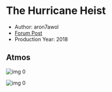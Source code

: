 # The Hurricane Heist

* Author: aron7awol
* [Forum Post](https://www.avsforum.com/threads/bass-eq-for-filtered-movies.2995212/post-57299206)
* Production Year: 2018

## Atmos

![img 0](https://i.imgur.com/YmS9cvd.jpg)

![img 0](https://i.imgur.com/8nyiKkD.jpg)

